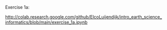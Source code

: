 
Exercise 1a:

http://colab.research.google.com/github/ElcoLuijendijk/intro_earth_science_informatics/blob/main/exercise_1a.ipynb
